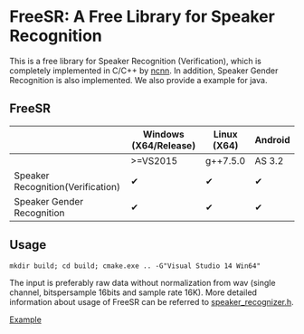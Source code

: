 # FreeSR: A Free Library for Speaker Recognition
This is a free library for Speaker Recognition (Verification), which is completely implemented in C/C++ by [ncnn](https://github.com/Tencent/ncnn). In addition, Speaker Gender Recognition is also implemented.
We also provide a example for java.

## FreeSR

|                | Windows (X64/Release) | Linux (X64) | Android      |
|----------------|-----------------|-------------|--------------|
|                | >=VS2015        | g++7.5.0   |  AS 3.2    |
|Speaker Recognition(Verification)| &#10004;| &#10004; |  &#10004;   |
|Speaker Gender Recognition | &#10004; | &#10004;  | &#10004;  |

## Usage
```
mkdir build; cd build; cmake.exe .. -G"Visual Studio 14 Win64"
```
The input is preferably raw data without normalization from wav (single channel, bitspersample 16bits and sample rate 16K).
More detailed information about usage of FreeSR can be referred to [speaker_recognizer.h](/freesr-cpp/include/speaker_recognizer.h).

[Example](/freesr-cpp/example/)
